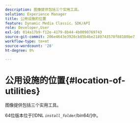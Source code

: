 ```yaml
---
description: 图像提供包括三个实用工具。
solution: Experience Manager
title: 公用设施的位置
feature: Dynamic Media Classic，SDK/API
role: Developer,User
exl-id: 014a17b9-f12e-4179-8b44-4b0090769743
source-git-commit: 206e4643e3926cb85b4be2189743578f88180be7
workflow-type: tm+mt
source-wordcount: '28'
ht-degree: 0%

---
```


# 公用设施的位置{#location-of-utilities}

图像提供包括三个实用工具。

64位版本位于&#x200B;[!DNL *`install_folder`*/bin64/]中。
